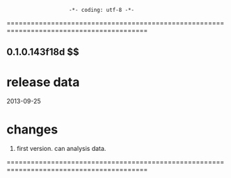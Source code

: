                        -*- coding: utf-8 -*-
=========================================================================================
## 0.1.0.143f18d $$

# release data # 
2013-09-25 

# changes #

1) first version. can analysis data.

=========================================================================================